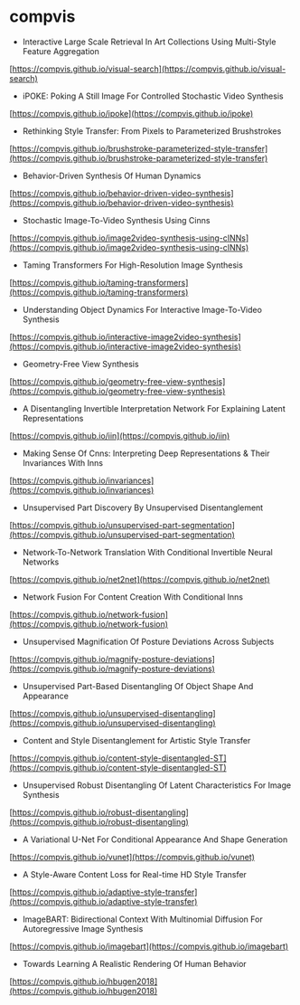 # compvis

- Interactive Large Scale Retrieval In Art Collections Using Multi-Style Feature Aggregation

[https://compvis.github.io/visual-search](https://compvis.github.io/visual-search)

- iPOKE: Poking A Still Image For Controlled Stochastic Video Synthesis

[https://compvis.github.io/ipoke](https://compvis.github.io/ipoke)

- Rethinking Style Transfer: From Pixels to Parameterized Brushstrokes

[https://compvis.github.io/brushstroke-parameterized-style-transfer](https://compvis.github.io/brushstroke-parameterized-style-transfer)

- Behavior-Driven Synthesis Of Human Dynamics

[https://compvis.github.io/behavior-driven-video-synthesis](https://compvis.github.io/behavior-driven-video-synthesis)

- Stochastic Image-To-Video Synthesis Using Cinns

[https://compvis.github.io/image2video-synthesis-using-cINNs](https://compvis.github.io/image2video-synthesis-using-cINNs)

- Taming Transformers For High-Resolution Image Synthesis

[https://compvis.github.io/taming-transformers](https://compvis.github.io/taming-transformers)

- Understanding Object Dynamics For Interactive Image-To-Video Synthesis

[https://compvis.github.io/interactive-image2video-synthesis](https://compvis.github.io/interactive-image2video-synthesis)

- Geometry-Free View Synthesis

[https://compvis.github.io/geometry-free-view-synthesis](https://compvis.github.io/geometry-free-view-synthesis)

- A Disentangling Invertible Interpretation Network For Explaining Latent Representations

[https://compvis.github.io/iin](https://compvis.github.io/iin)

- Making Sense Of Cnns: Interpreting Deep Representations & Their Invariances With Inns

[https://compvis.github.io/invariances](https://compvis.github.io/invariances)

- Unsupervised Part Discovery By Unsupervised Disentanglement

[https://compvis.github.io/unsupervised-part-segmentation](https://compvis.github.io/unsupervised-part-segmentation)

- Network-To-Network Translation With Conditional Invertible Neural Networks

[https://compvis.github.io/net2net](https://compvis.github.io/net2net)

- Network Fusion For Content Creation With Conditional Inns

[https://compvis.github.io/network-fusion](https://compvis.github.io/network-fusion)

- Unsupervised Magnification Of Posture Deviations Across Subjects

[https://compvis.github.io/magnify-posture-deviations](https://compvis.github.io/magnify-posture-deviations)

- Unsupervised Part-Based Disentangling Of Object Shape And Appearance

[https://compvis.github.io/unsupervised-disentangling](https://compvis.github.io/unsupervised-disentangling)

- Content and Style Disentanglement for Artistic Style Transfer

[https://compvis.github.io/content-style-disentangled-ST](https://compvis.github.io/content-style-disentangled-ST)

- Unsupervised Robust Disentangling Of Latent Characteristics For Image Synthesis

[https://compvis.github.io/robust-disentangling](https://compvis.github.io/robust-disentangling)

- A Variational U-Net For Conditional Appearance And Shape Generation

[https://compvis.github.io/vunet](https://compvis.github.io/vunet)

- A Style-Aware Content Loss for Real-time HD Style Transfer

[https://compvis.github.io/adaptive-style-transfer](https://compvis.github.io/adaptive-style-transfer)

- ImageBART: Bidirectional Context With Multinomial Diffusion For Autoregressive Image Synthesis

[https://compvis.github.io/imagebart](https://compvis.github.io/imagebart)

- Towards Learning A Realistic Rendering Of Human Behavior

[https://compvis.github.io/hbugen2018](https://compvis.github.io/hbugen2018)
